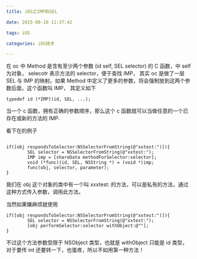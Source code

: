 ```yaml
---
title: iOS之IMP和SEL

date: 2015-08-10 11:37:42

tags: iOS

categories: iOS技术

---
```


在 oc 中 Method 是含有至少两个参数 (id self, SEL selector) 的 C 函数，中 self 为对象， selecotr 表示方法的 selector，便于查找 IMP， 其实 oc 是做了一层 SEL 与 IMP 的映射。如果 Method 中定义了更多的参数，将会强制放到这两个参数后面，这个函数叫 IMP， 其定义如下

```
typedef id (*IMP)(id, SEL, ...);
```

当一个 c 函数，拥有正确的参数顺序，那么这个 c 函数就可以当做任意的一个已存在或新的方法的 IMP.

看下在的例子

```

if([obj respondsToSelector:NSSelectorFromString(@"xxtest:")]){
        SEL selector = NSSelectorFromString(@"xxtest:");
        IMP imp = [shareData methodForSelector:selector];
        void (*func)(id, SEL, NSString *) = (void *)imp;
        func(obj, selector, parameter);
}
```

我们在 obj 这个对象的类中有一个叫 xxxtest: 的方法，可以是私有的方法，通过这种方式传入参数，调用此方法。

当然如果嫌麻烦就使用

```
if([obj respondsToSelector:NSSelectorFromString(@"xxtest:")]){
        SEL selector = NSSelectorFromString(@"xxtest:");
        [obj performSelector:selector withObject:@""];
}
```

不过这个方法参数受限于 NSObject 类型，也就是 withObject 只能是 id 类型，对于要传 int 还要转一下，也蛋疼，所以不如用第一种方法！
